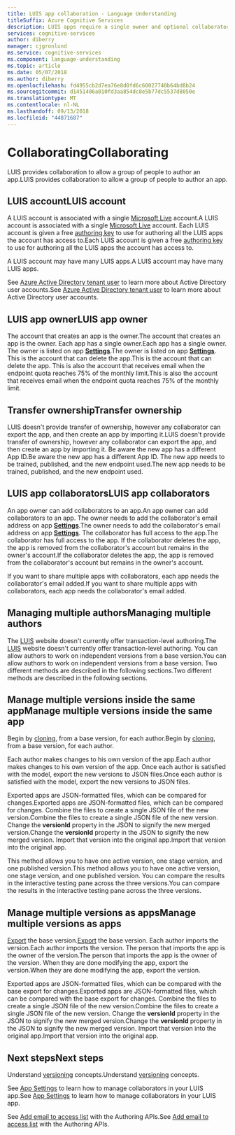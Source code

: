 ```yaml
---
title: LUIS app collaboration - Language Understanding
titleSuffix: Azure Cognitive Services
description: LUIS apps require a single owner and optional collaborators.
services: cognitive-services
author: diberry
manager: cjgronlund
ms.service: cognitive-services
ms.component: language-understanding
ms.topic: article
ms.date: 05/07/2018
ms.author: diberry
ms.openlocfilehash: fd4955cb2d7ea76e8d0fd6c60027740b64bd8b24
ms.sourcegitcommit: d1451406a010fd3aa854dc8e5b77dc5537d8050e
ms.translationtype: MT
ms.contentlocale: nl-NL
ms.lasthandoff: 09/13/2018
ms.locfileid: "44871687"
---
```

# <a name="collaborating"></a><span data-ttu-id="a47e2-103">Collaborating</span><span class="sxs-lookup"><span data-stu-id="a47e2-103">Collaborating</span></span>

<span data-ttu-id="a47e2-104">LUIS provides collaboration to allow a group of people to author an app.</span><span class="sxs-lookup"><span data-stu-id="a47e2-104">LUIS provides collaboration to allow a group of people to author an app.</span></span>

## <a name="luis-account"></a><span data-ttu-id="a47e2-105">LUIS account</span><span class="sxs-lookup"><span data-stu-id="a47e2-105">LUIS account</span></span>
<span data-ttu-id="a47e2-106">A LUIS account is associated with a single [Microsoft Live](https://login.live.com/) account.</span><span class="sxs-lookup"><span data-stu-id="a47e2-106">A LUIS account is associated with a single [Microsoft Live](https://login.live.com/) account.</span></span> <span data-ttu-id="a47e2-107">Each LUIS account is given a free [authoring key](luis-concept-keys.md#authoring-key) to use for authoring all the LUIS apps the account has access to.</span><span class="sxs-lookup"><span data-stu-id="a47e2-107">Each LUIS account is given a free [authoring key](luis-concept-keys.md#authoring-key) to use for authoring all the LUIS apps the account has access to.</span></span> 

<span data-ttu-id="a47e2-108">A LUIS account may have many LUIS apps.</span><span class="sxs-lookup"><span data-stu-id="a47e2-108">A LUIS account may have many LUIS apps.</span></span>

<span data-ttu-id="a47e2-109">See [Azure Active Directory tenant user](luis-how-to-collaborate.md#azure-active-directory-tenant-user) to learn more about Active Directory user accounts.</span><span class="sxs-lookup"><span data-stu-id="a47e2-109">See [Azure Active Directory tenant user](luis-how-to-collaborate.md#azure-active-directory-tenant-user) to learn more about Active Directory user accounts.</span></span> 

## <a name="luis-app-owner"></a><span data-ttu-id="a47e2-110">LUIS app owner</span><span class="sxs-lookup"><span data-stu-id="a47e2-110">LUIS app owner</span></span>
<span data-ttu-id="a47e2-111">The account that creates an app is the owner.</span><span class="sxs-lookup"><span data-stu-id="a47e2-111">The account that creates an app is the owner.</span></span> <span data-ttu-id="a47e2-112">Each app has a single owner.</span><span class="sxs-lookup"><span data-stu-id="a47e2-112">Each app has a single owner.</span></span> <span data-ttu-id="a47e2-113">The owner is listed on app **[Settings](luis-how-to-collaborate.md)**.</span><span class="sxs-lookup"><span data-stu-id="a47e2-113">The owner is listed on app **[Settings](luis-how-to-collaborate.md)**.</span></span> <span data-ttu-id="a47e2-114">This is the account that can delete the app.</span><span class="sxs-lookup"><span data-stu-id="a47e2-114">This is the account that can delete the app.</span></span> <span data-ttu-id="a47e2-115">This is also the account that receives email when the endpoint quota reaches 75% of the monthly limit.</span><span class="sxs-lookup"><span data-stu-id="a47e2-115">This is also the account that receives email when the endpoint quota reaches 75% of the monthly limit.</span></span> 

## <a name="transfer-ownership"></a><span data-ttu-id="a47e2-116">Transfer ownership</span><span class="sxs-lookup"><span data-stu-id="a47e2-116">Transfer ownership</span></span>
<span data-ttu-id="a47e2-117">LUIS doesn't provide transfer of ownership, however any collaborator can export the app, and then create an app by importing it.</span><span class="sxs-lookup"><span data-stu-id="a47e2-117">LUIS doesn't provide transfer of ownership, however any collaborator can export the app, and then create an app by importing it.</span></span> <span data-ttu-id="a47e2-118">Be aware the new app has a different App ID.</span><span class="sxs-lookup"><span data-stu-id="a47e2-118">Be aware the new app has a different App ID.</span></span> <span data-ttu-id="a47e2-119">The new app needs to be trained, published, and the new endpoint used.</span><span class="sxs-lookup"><span data-stu-id="a47e2-119">The new app needs to be trained, published, and the new endpoint used.</span></span>

## <a name="luis-app-collaborators"></a><span data-ttu-id="a47e2-120">LUIS app collaborators</span><span class="sxs-lookup"><span data-stu-id="a47e2-120">LUIS app collaborators</span></span>
<span data-ttu-id="a47e2-121">An app owner can add collaborators to an app.</span><span class="sxs-lookup"><span data-stu-id="a47e2-121">An app owner can add collaborators to an app.</span></span> <span data-ttu-id="a47e2-122">The owner needs to add the collaborator's email address on app **[Settings](luis-how-to-collaborate.md)**.</span><span class="sxs-lookup"><span data-stu-id="a47e2-122">The owner needs to add the collaborator's email address on app **[Settings](luis-how-to-collaborate.md)**.</span></span> <span data-ttu-id="a47e2-123">The collaborator has full access to the app.</span><span class="sxs-lookup"><span data-stu-id="a47e2-123">The collaborator has full access to the app.</span></span> <span data-ttu-id="a47e2-124">If the collaborator deletes the app, the app is removed from the collaborator's account but remains in the owner's account.</span><span class="sxs-lookup"><span data-stu-id="a47e2-124">If the collaborator deletes the app, the app is removed from the collaborator's account but remains in the owner's account.</span></span> 

<span data-ttu-id="a47e2-125">If you want to share multiple apps with collaborators, each app needs the collaborator's email added.</span><span class="sxs-lookup"><span data-stu-id="a47e2-125">If you want to share multiple apps with collaborators, each app needs the collaborator's email added.</span></span> 

## <a name="managing-multiple-authors"></a><span data-ttu-id="a47e2-126">Managing multiple authors</span><span class="sxs-lookup"><span data-stu-id="a47e2-126">Managing multiple authors</span></span>
<span data-ttu-id="a47e2-127">The [LUIS](luis-reference-regions.md#luis-website) website doesn't currently offer transaction-level authoring.</span><span class="sxs-lookup"><span data-stu-id="a47e2-127">The [LUIS](luis-reference-regions.md#luis-website) website doesn't currently offer transaction-level authoring.</span></span> <span data-ttu-id="a47e2-128">You can allow authors to work on independent versions from a base version.</span><span class="sxs-lookup"><span data-stu-id="a47e2-128">You can allow authors to work on independent versions from a base version.</span></span> <span data-ttu-id="a47e2-129">Two different methods are described in the following sections.</span><span class="sxs-lookup"><span data-stu-id="a47e2-129">Two different methods are described in the following sections.</span></span>

## <a name="manage-multiple-versions-inside-the-same-app"></a><span data-ttu-id="a47e2-130">Manage multiple versions inside the same app</span><span class="sxs-lookup"><span data-stu-id="a47e2-130">Manage multiple versions inside the same app</span></span>
<span data-ttu-id="a47e2-131">Begin by [cloning](luis-how-to-manage-versions.md#clone-a-version), from a base version, for each author.</span><span class="sxs-lookup"><span data-stu-id="a47e2-131">Begin by [cloning](luis-how-to-manage-versions.md#clone-a-version), from a base version, for each author.</span></span> 

<span data-ttu-id="a47e2-132">Each author makes changes to his own version of the app.</span><span class="sxs-lookup"><span data-stu-id="a47e2-132">Each author makes changes to his own version of the app.</span></span> <span data-ttu-id="a47e2-133">Once each author is satisfied with the model, export the new versions to JSON files.</span><span class="sxs-lookup"><span data-stu-id="a47e2-133">Once each author is satisfied with the model, export the new versions to JSON files.</span></span>  

<span data-ttu-id="a47e2-134">Exported apps are JSON-formatted files, which can be compared for changes.</span><span class="sxs-lookup"><span data-stu-id="a47e2-134">Exported apps are JSON-formatted files, which can be compared for changes.</span></span> <span data-ttu-id="a47e2-135">Combine the files to create a single JSON file of the new version.</span><span class="sxs-lookup"><span data-stu-id="a47e2-135">Combine the files to create a single JSON file of the new version.</span></span> <span data-ttu-id="a47e2-136">Change the **versionId** property in the JSON to signify the new merged version.</span><span class="sxs-lookup"><span data-stu-id="a47e2-136">Change the **versionId** property in the JSON to signify the new merged version.</span></span> <span data-ttu-id="a47e2-137">Import that version into the original app.</span><span class="sxs-lookup"><span data-stu-id="a47e2-137">Import that version into the original app.</span></span> 

<span data-ttu-id="a47e2-138">This method allows you to have one active version, one stage version, and one published version.</span><span class="sxs-lookup"><span data-stu-id="a47e2-138">This method allows you to have one active version, one stage version, and one published version.</span></span> <span data-ttu-id="a47e2-139">You can compare the results in the interactive testing pane across the three versions.</span><span class="sxs-lookup"><span data-stu-id="a47e2-139">You can compare the results in the interactive testing pane across the three versions.</span></span>

## <a name="manage-multiple-versions-as-apps"></a><span data-ttu-id="a47e2-140">Manage multiple versions as apps</span><span class="sxs-lookup"><span data-stu-id="a47e2-140">Manage multiple versions as apps</span></span>
<span data-ttu-id="a47e2-141">[Export](luis-how-to-manage-versions.md#export-version) the base version.</span><span class="sxs-lookup"><span data-stu-id="a47e2-141">[Export](luis-how-to-manage-versions.md#export-version) the base version.</span></span> <span data-ttu-id="a47e2-142">Each author imports the version.</span><span class="sxs-lookup"><span data-stu-id="a47e2-142">Each author imports the version.</span></span> <span data-ttu-id="a47e2-143">The person that imports the app is the owner of the version.</span><span class="sxs-lookup"><span data-stu-id="a47e2-143">The person that imports the app is the owner of the version.</span></span> <span data-ttu-id="a47e2-144">When they are done modifying the app, export the version.</span><span class="sxs-lookup"><span data-stu-id="a47e2-144">When they are done modifying the app, export the version.</span></span> 

<span data-ttu-id="a47e2-145">Exported apps are JSON-formatted files, which can be compared with the base export for changes.</span><span class="sxs-lookup"><span data-stu-id="a47e2-145">Exported apps are JSON-formatted files, which can be compared with the base export for changes.</span></span> <span data-ttu-id="a47e2-146">Combine the files to create a single JSON file of the new version.</span><span class="sxs-lookup"><span data-stu-id="a47e2-146">Combine the files to create a single JSON file of the new version.</span></span> <span data-ttu-id="a47e2-147">Change the **versionId** property in the JSON to signify the new merged version.</span><span class="sxs-lookup"><span data-stu-id="a47e2-147">Change the **versionId** property in the JSON to signify the new merged version.</span></span> <span data-ttu-id="a47e2-148">Import that version into the original app.</span><span class="sxs-lookup"><span data-stu-id="a47e2-148">Import that version into the original app.</span></span>

## <a name="next-steps"></a><span data-ttu-id="a47e2-149">Next steps</span><span class="sxs-lookup"><span data-stu-id="a47e2-149">Next steps</span></span>

<span data-ttu-id="a47e2-150">Understand [versioning](luis-concept-version.md) concepts.</span><span class="sxs-lookup"><span data-stu-id="a47e2-150">Understand [versioning](luis-concept-version.md) concepts.</span></span> 

<span data-ttu-id="a47e2-151">See [App Settings](luis-how-to-collaborate.md) to learn how to manage collaborators in your LUIS app.</span><span class="sxs-lookup"><span data-stu-id="a47e2-151">See [App Settings](luis-how-to-collaborate.md) to learn how to manage collaborators in your LUIS app.</span></span>

<span data-ttu-id="a47e2-152">See [Add email to access list](https://westus.dev.cognitive.microsoft.com/docs/services/5890b47c39e2bb17b84a55ff/operations/58fcccdd5aca2f08a4104342) with the Authoring APIs.</span><span class="sxs-lookup"><span data-stu-id="a47e2-152">See [Add email to access list](https://westus.dev.cognitive.microsoft.com/docs/services/5890b47c39e2bb17b84a55ff/operations/58fcccdd5aca2f08a4104342) with the Authoring APIs.</span></span>